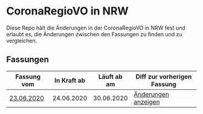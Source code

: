 # CoronaRegioVO in NRW

Diese Repo hält die Änderungen in der CoronaRegioVO in NRW fest und erlaubt es, die Änderungen zwischen den Fassungen zu finden und zu vergleichen.

## Fassungen

| Fassung vom        | In Kraft ab    | Läuft ab am    | Diff zur vorherigen Fassung |
| ------------------ | -------------- | -------------- | --------------------------- |
| [23.06.2020][Q01]  | 24.06.2020     | 30.06.2020     | [Änderungen anzeigen][D01]  |

[Q01]: https://www.land.nrw/sites/default/files/asset/document/2020-06-23_coronaregionalverordnung.pdf

[D01]: https://github.com/Art4/NRW-CoronaRegioVO/compare/0000-00-00...2020-06-23?diff=split
